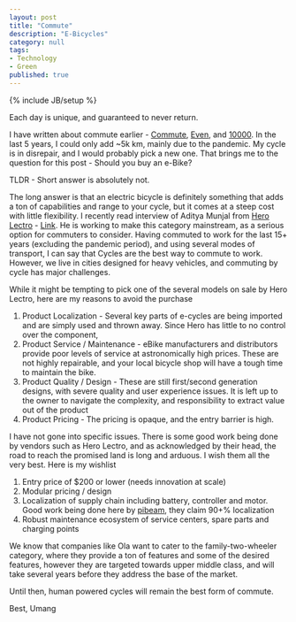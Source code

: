 ```yaml
---
layout: post
title: "Commute"
description: "E-Bicycles"
category: null
tags: 
- Technology
- Green
published: true
---
```

 
{% include JB/setup %}

Each day is unique, and guaranteed to never return.

I have written about commute earlier - [Commute](https://umangsaini.cricket/2014/01/commute/), [Even](https://umangsaini.cricket/2014/06/even/), and [10000](https://umangsaini.cricket/2016/08/10000/). In the last 5 years, I could only add ~5k km, mainly due to the pandemic. My cycle is in disrepair, and I would probably pick a new one. That brings me to the question for this post - Should you buy an e-Bike?

TLDR - Short answer is absolutely not. 

The long answer is that an electric bicycle is definitely something that adds a ton of capabilities and range to your cycle, but it comes at a steep cost with little flexibility. I recently read interview of Aditya Munjal from [Hero Lectro](https://www.herolectro.com/) - [Link](https://www.livemint.com/auto-news/our-vision-is-to-grow-the-category-of-e-cycles-and-make-it-mainstream-11637062096373.html). He is working to make this category mainstream, as a serious option for commuters to consider. Having commuted to work for the last 15+ years (excluding the pandemic period), and using several modes of transport, I can say that Cycles are the best way to commute to work. However, we live in cities designed for heavy vehicles, and commuting by cycle has major challenges.

While it might be tempting to pick one of the several models on sale by Hero Lectro, here are my reasons to avoid the purchase

1. Product Localization - Several key parts of e-cycles are being imported and are simply used and thrown away. Since Hero has little to no control over the component, 
2. Product Service / Maintenance - eBike manufacturers and distributors provide poor levels of service at astronomically high prices. These are not highly repairable, and your local bicycle shop will have a tough time to maintain the bike.
3. Product Quality / Design - These are still first/second generation designs, with severe quality and user experience issues. It is left up to the owner to navigate the complexity, and responsibility to extract value out of the product
4. Product Pricing - The pricing is opaque, and the entry barrier is high. 

I have not gone into specific issues. There is some good work being done by vendors such as Hero Lectro, and as acknowledged by their head, the road to reach the promised land is long and arduous. I wish them all the very best. Here is my wishlist

1. Entry price of $200 or lower (needs innovation at scale)
2. Modular pricing / design
3. Localization of supply chain including battery, controller and motor. Good work being done here by [pibeam](https://www.pibeam.com/), they claim 90+% localization
4. Robust maintenance ecosystem of service centers, spare parts and charging points

We know that companies like Ola want to cater to the family-two-wheeler category, where they provide a ton of features and some of the desired features, however they are targeted towards upper middle class, and will take several years before they address the base of the market.

Until then, human powered cycles will remain the best form of commute.

Best, Umang
